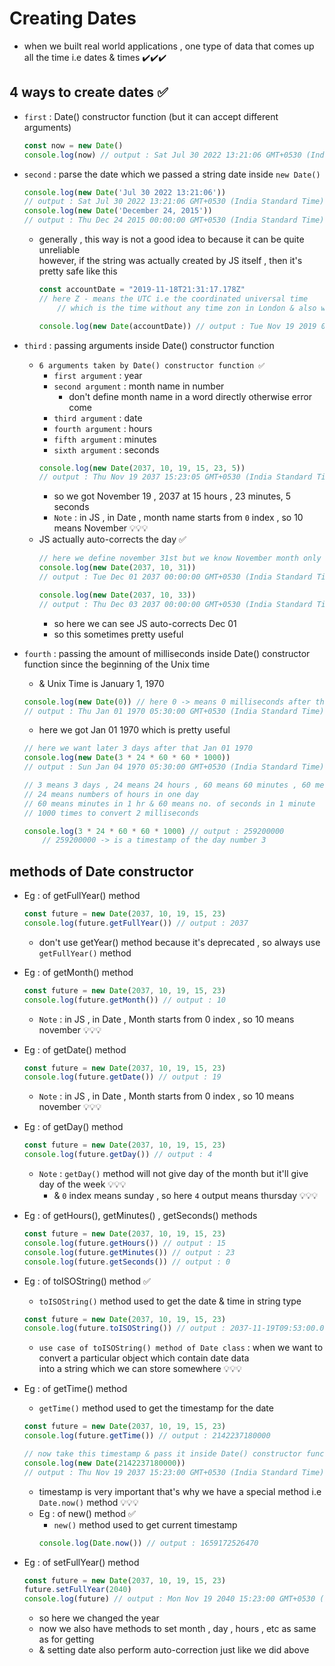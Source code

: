 # Creating Dates

- when we built real world applications , one type of data that comes up all the time i.e dates & times ✔️✔️✔️

## 4 ways to create dates ✅ 

- `first` : Date() constructor function (but it can accept different arguments)
    ```js
    const now = new Date()
    console.log(now) // output : Sat Jul 30 2022 13:21:06 GMT+0530 (India Standard Time)
    ```
    
- `second` : parse the date which we passed a string date inside `new Date()`  
    ```js
    console.log(new Date('Jul 30 2022 13:21:06')) 
    // output : Sat Jul 30 2022 13:21:06 GMT+0530 (India Standard Time)
    console.log(new Date('December 24, 2015')) 
    // output : Thu Dec 24 2015 00:00:00 GMT+0530 (India Standard Time)
    ```
    - generally , this way is not a good idea to because it can be quite unreliable <br>
        however, if the string was actually created by JS itself , then it's pretty safe like this 
        ```js   
        const accountDate = "2019-11-18T21:31:17.178Z" 
        // here Z - means the UTC i.e the coordinated universal time 
            // which is the time without any time zon in London & also without daylight savings

        console.log(new Date(accountDate)) // output : Tue Nov 19 2019 03:01:17 GMT+0530 (India Standard Time)
        ```

- `third` : passing arguments inside Date() constructor function 
    - `6 arguments taken by Date() constructor function ✅`
        - `first argument` : year 
        - `second argument` : month name in number 
            - don't define month name in a word directly otherwise error come 
        - `third argument` : date
        - `fourth argument` : hours
        - `fifth argument` : minutes
        - `sixth argument` : seconds
        ```js
        console.log(new Date(2037, 10, 19, 15, 23, 5))
        // output : Thu Nov 19 2037 15:23:05 GMT+0530 (India Standard Time)
        ```
        - so we got November 19 , 2037 at 15 hours , 23 minutes,  5 seconds
        - `Note` : in JS , in Date , month name starts from `0` index , so 10 means November 💡💡💡
    - JS actually auto-corrects the day ✅
        ```js
        // here we define november 31st but we know November month only has 30 days 💡💡💡
        console.log(new Date(2037, 10, 31)) 
        // output : Tue Dec 01 2037 00:00:00 GMT+0530 (India Standard Time)

        console.log(new Date(2037, 10, 33)) 
        // output : Thu Dec 03 2037 00:00:00 GMT+0530 (India Standard Time)
        ```
        - so here we can see JS auto-corrects Dec 01
        - so this sometimes pretty useful 

- `fourth` : passing the amount of milliseconds inside Date() constructor function since the beginning of the Unix time
    - & Unix Time is January 1, 1970
    ```js
    console.log(new Date(0)) // here 0 -> means 0 milliseconds after that initial Unix Time
    // output : Thu Jan 01 1970 05:30:00 GMT+0530 (India Standard Time)
    ```
    - here we got Jan 01 1970 which is pretty useful
    ```js
    // here we want later 3 days after that Jan 01 1970
    console.log(new Date(3 * 24 * 60 * 60 * 1000))
    // output : Sun Jan 04 1970 05:30:00 GMT+0530 (India Standard Time)

    // 3 means 3 days , 24 means 24 hours , 60 means 60 minutes , 60 means 6 seconds & 1000 means milliseconds 
    // 24 means numbers of hours in one day
    // 60 means minutes in 1 hr & 60 means no. of seconds in 1 minute
    // 1000 times to convert 2 milliseconds

    console.log(3 * 24 * 60 * 60 * 1000) // output : 259200000
        // 259200000 -> is a timestamp of the day number 3
    ```

## methods of Date constructor 

- Eg : of getFullYear() method
    ```js
    const future = new Date(2037, 10, 19, 15, 23)
    console.log(future.getFullYear()) // output : 2037
    ```
    - don't use getYear() method because it's deprecated , so always use `getFullYear()` method

- Eg : of getMonth() method
    ```js
    const future = new Date(2037, 10, 19, 15, 23)
    console.log(future.getMonth()) // output : 10
    ```
    - `Note` : in JS , in Date , Month starts from 0 index , so 10 means november 💡💡💡

- Eg : of getDate() method
    ```js
    const future = new Date(2037, 10, 19, 15, 23)
    console.log(future.getDate()) // output : 19
    ```
    - `Note` : in JS , in Date , Month starts from 0 index , so 10 means november 💡💡💡

- Eg : of getDay() method
    ```js
    const future = new Date(2037, 10, 19, 15, 23)
    console.log(future.getDay()) // output : 4
    ```
    - `Note` : `getDay()` method will not give day of the month but it'll give day of the week 💡💡💡
        - & `0` index means sunday , so here `4` output means thursday 💡💡💡

- Eg : of getHours(), getMinutes() , getSeconds() methods
    ```js
    const future = new Date(2037, 10, 19, 15, 23)
    console.log(future.getHours()) // output : 15
    console.log(future.getMinutes()) // output : 23
    console.log(future.getSeconds()) // output : 0
    ```

- Eg : of toISOString() method ✅
    - `toISOString()` method used to get the date & time in string type 
    ```js
    const future = new Date(2037, 10, 19, 15, 23)
    console.log(future.toISOString()) // output : 2037-11-19T09:53:00.000Z 
    ```
    - `use case of toISOString() method of Date class` : when we want to convert a particular object which contain date data <br>
        into a string which we can store somewhere 💡💡💡

- Eg : of getTime() method
    - `getTime()` method used to get the timestamp for the date
    ```js
    const future = new Date(2037, 10, 19, 15, 23)
    console.log(future.getTime()) // output : 2142237180000

    // now take this timestamp & pass it inside Date() constructor function 
    console.log(new Date(2142237180000))
    // output : Thu Nov 19 2037 15:23:00 GMT+0530 (India Standard Time)
    ```
    - timestamp is very important that's why we have a special method i.e `Date.now()` method 💡💡💡
    - Eg : of new() method ✅
        - `new()` method used to get current timestamp
        ```js
        console.log(Date.now()) // output : 1659172526470
        ```

- Eg : of setFullYear() method
    ```js
    const future = new Date(2037, 10, 19, 15, 23)
    future.setFullYear(2040)
    console.log(future) // output : Mon Nov 19 2040 15:23:00 GMT+0530 (India Standard Time)
    ```
    - so here we changed the year
    - now we also have methods to set month , day , hours , etc as same as for getting 
    - & setting date also perform auto-correction just like we did above
